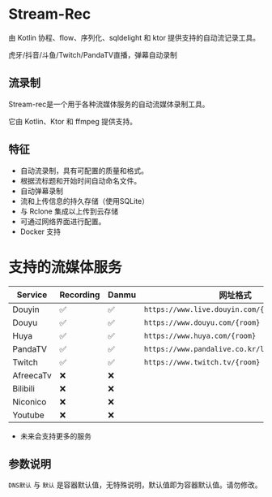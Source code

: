 # Stream-Rec

由 Kotlin 协程、flow、序列化、sqldelight 和 ktor 提供支持的自动流记录工具。

虎牙/抖音/斗鱼/Twitch/PandaTV直播，弹幕自动录制

## 流录制

Stream-rec是一个用于各种流媒体服务的自动流媒体录制工具。

它由 Kotlin、Ktor 和 ffmpeg 提供支持。

## 特征

+ 自动流录制，具有可配置的质量和格式。
+ 根据流标题和开始时间自动命名文件。
+ 自动弹幕录制
+ 流和上传信息的持久存储（使用SQLite）
+ 与 Rclone 集成以上传到云存储
+ 可通过网络界面进行配置。
+ Docker 支持

# 支持的流媒体服务

| Service   | Recording | Danmu | 网址格式                                           |
|-----------|-----------|-------|------------------------------------------------|
| Douyin    | ✅         | ✅     | `https://www.live.douyin.com/{douyinId}`       |
| Douyu     | ✅         | ✅     | `https://www.douyu.com/{room}`                 |
| Huya      | ✅         | ✅     | `https://www.huya.com/{room}`                  |
| PandaTV   | ✅         | ✅     | `https://www.pandalive.co.kr/live/play/{room}` |
| Twitch    | ✅         | ✅     | `https://www.twitch.tv/{room}`                 |
| AfreecaTv | ❌         | ❌     |                                                |
| Bilibili  | ❌         | ❌     |                                                |
| Niconico  | ❌         | ❌     |                                                |
| Youtube   | ❌         | ❌     |                                                |

- 未来会支持更多的服务

## 参数说明

`DNS默认` 与 `默认` 是容器默认值，无特殊说明，默认值即为容器默认值。请勿修改。

